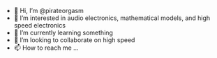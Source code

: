 - 👋 Hi, I’m @pirateorgasm
- 👀 I’m interested in audio electronics, mathematical models, and high speed electronics
- 🌱 I’m currently learning something
- 💞️ I’m looking to collaborate on high speed
- 📫 How to reach me ...

<!---
pirateorgasm/pirateorgasm is a ✨ special ✨ repository because its `README.md` (this file) appears on your GitHub profile.
You can click the Preview link to take a look at your changes.
--->
